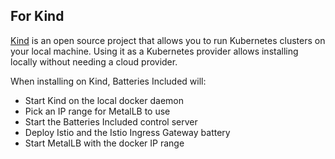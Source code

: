 ## For Kind

[Kind](https://kind.sigs.k8s.io/) is an open source project that allows you to run Kubernetes clusters on your local machine. Using it as a Kubernetes provider allows installing locally without needing a cloud provider.

When installing on Kind, Batteries Included will:

- Start Kind on the local docker daemon
- Pick an IP range for MetalLB to use
- Start the Batteries Included control server
- Deploy Istio and the Istio Ingress Gateway battery
- Start MetalLB with the docker IP range
